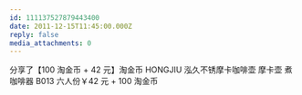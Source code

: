 ```yaml
---
id: 111137527879443400
date: 2011-12-15T11:45:00.000Z
reply: false
media_attachments: 0
---
```


分享了【100 淘金币 + 42 元】淘金币 HONGJIU 泓久不锈摩卡咖啡壶 摩卡壶 煮咖啡器 B013 六人份￥42 元 + 100 淘金币 ​​​​

